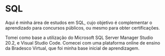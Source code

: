 # SQL

Aqui é minha área de estudos em SQL, cujo objetivo é complementar o aprendizado para concursos públicos, ou mesmo para obter certificações. 

Tomei como base a utilização do Microsoft SQL Server Manager Studio 20.2, e Visual Studio Code. Comecei com uma plataforma online de ensino da Bradesco Virtual, que foi minha base inicial de aprendizagem.

